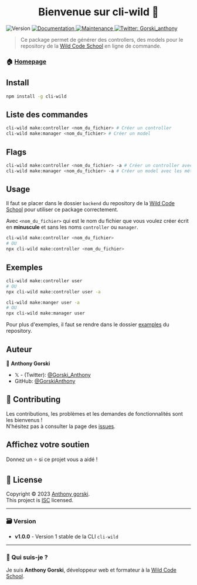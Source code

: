 <h1 align="center">Bienvenue sur cli-wild 👋</h1>
<p>
  <img alt="Version" src="https://img.shields.io/badge/version-1.0.0-blue.svg?cacheSeconds=2592000" />
  <a href="https://github.com/GorskiAnthony/wcs-cli#readme" target="_blank">
    <img alt="Documentation" src="https://img.shields.io/badge/documentation-yes-brightgreen.svg" />
  </a>
  <a href="https://github.com/GorskiAnthony/wcs-cli/graphs/commit-activity" target="_blank">
    <img alt="Maintenance" src="https://img.shields.io/badge/Maintained%3F-yes-green.svg" />
  </a>
  <a href="https://twitter.com/Gorski_anthony" target="_blank">
    <img alt="Twitter: Gorski_anthony" src="https://img.shields.io/twitter/follow/Gorski_anthony.svg?style=social" />
  </a>
</p>

> Ce package permet de générer des controllers, des models pour le repository de la [Wild Code School](https://github.com/WildCodeSchool/js-template-fullstack) en ligne de commande.

### 🏠 [Homepage](https://github.com/GorskiAnthony/wcs-cli#readme)

## Install

```sh
npm install -g cli-wild
```

## Liste des commandes

```sh
cli-wild make:controller <nom_du_fichier> # Créer un controller
cli-wild make:manager <nom_du_fichier> # Créer un model
```

## Flags

```sh
cli-wild make:controller <nom_du_fichier> -a # Créer un controller avec les méthodes browse, read, edit, add et destroy
cli-wild make:manager <nom_du_fichier> -a # Créer un model avec les méthodes create, read, update et delete
```

## Usage

Il faut se placer dans le dossier `backend` du repository de la [Wild Code School](https://github.com/WildCodeSchool/js-template-fullstack) pour utiliser ce package correctement.

Avec `<nom_du_fichier>` qui est le nom du fichier que vous voulez créer écrit en **minuscule** et sans les noms `controller` ou `manager`.

```sh
cli-wild make:controller <nom_du_fichier>
# OU
npx cli-wild make:controller <nom_du_fichier>
```

## Exemples

```sh
cli-wild make:controller user
# OU
npx cli-wild make:controller user -a
```

```sh
cli-wild make:manger user -a
# OU
npx cli-wild make:manager user
```

Pour plus d'exemples, il faut se rendre dans le dossier [examples](./examples) du repository.

## Auteur

👤 **Anthony Gorski**

-   𝕏 - (Twitter): [@Gorski_Anthony](https://twitter.com/Gorski_Anthony)
-   GitHub: [@GorskiAnthony](https://github.com/GorskiAnthony)

## 🤝 Contributing

Les contributions, les problèmes et les demandes de fonctionnalités sont les bienvenus !<br />N'hésitez pas à consulter la page des [issues](https://github.com/GorskiAnthony/wcs-cli/issues).

## Affichez votre soutien

Donnez un ⭐️ si ce projet vous a aidé !

## 📝 License

Copyright © 2023 [Anthony gorski](https://github.com/GorskiAnthony).<br />
This project is [ISC](https://github.com/GorskiAnthony/wcs-cli/blob/master/LICENSE) licensed.

---

### 🗃️ Version

-   **v1.0.0** - Version 1 stable de la CLI `cli-wild`

---

### 👋 Qui suis-je ?

Je suis **Anthony Gorski**, développeur web et formateur à la [Wild Code School](https://www.wildcodeschool.com/fr-FR).
